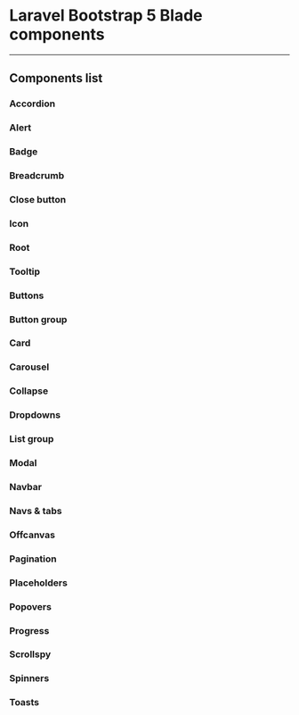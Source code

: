 # Laravel Bootstrap 5 Blade components

---

## Components list

### Accordion

### Alert

### Badge

### Breadcrumb

### Close button

### Icon

### Root

### Tooltip

### Buttons

### Button group

### Card

### Carousel

### Collapse

### Dropdowns

### List group

### Modal

### Navbar

### Navs & tabs

### Offcanvas

### Pagination

### Placeholders

### Popovers

### Progress

### Scrollspy

### Spinners

### Toasts

